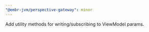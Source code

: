 ```yaml
---
"@embr-jvm/perspective-gateway": minor
---
```


Add utility methods for writing/subscribing to ViewModel params.
